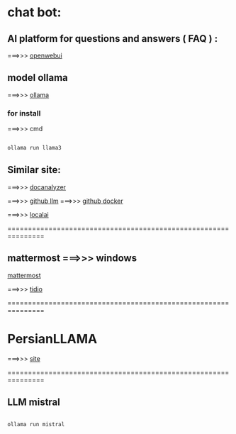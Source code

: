 # chat bot:


## AI platform for questions and answers ( FAQ ) :
===>>> [openwebui](https://openwebui.com)

## model ollama
===>>> [ollama](https://ollama.com/download/windows)

### for install 
===>>> cmd 


```bash

ollama run llama3 

``` 

## Similar site:
===>>> [docanalyzer](DocAnalyzer.ai)

===>>> [github llm](https://github.com/mintplex-labs/anything-llm)   ===>>> [github docker](https://github.com/Mintplex-Labs/anything-llm/blob/master/docker/HOW_TO_USE_DOCKER.md)

===>>> [localai](https://localai.io/basics/getting_started/)


===============================================================

## mattermost  ===>>> windows
[mattermost](https://mattermost.com/download/)


===>>> [tidio](https://www.tidio.com/0)

===============================================================

# PersianLLAMA

===>>> [ site ](https://huggingface.co/ViraIntelligentDataMining/PersianLLaMA-13B)


===============================================================

## LLM mistral


```bash

ollama run mistral

```

